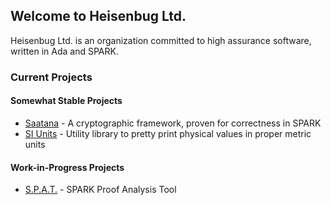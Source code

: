 ## Welcome to Heisenbug Ltd.

Heisenbug Ltd. is an organization committed to high assurance software, written in Ada and SPARK.

### Current Projects

#### Somewhat Stable Projects
* [Saatana](https://heisenbugltd.github.io/Saatana) - A cryptographic framework, proven for correctness in SPARK
* [SI Units](https://heisenbugltd.github.io/si_units/) - Utility library to pretty print physical values in proper metric units

#### Work-in-Progress Projects

* [S.P.A.T.](https://heisenbugltd.github.io/spat/) - SPARK Proof Analysis Tool
